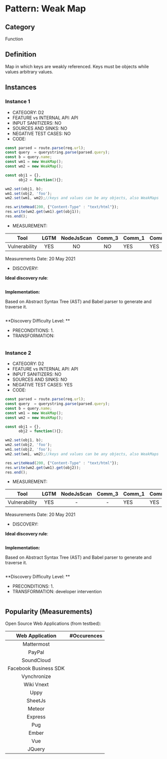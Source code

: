 # Pattern: Weak Map

## Category

Function

## Definition

Map in which keys are weakly referenced. Keys must be objects while values arbitrary values.

## Instances

### Instance 1

- CATEGORY: D2
- FEATURE vs INTERNAL API: API
- INPUT SANITIZERS: NO
- SOURCES AND SINKS: NO
- NEGATIVE TEST CASES: NO
- CODE:

```javascript
const parsed = route.parse(req.url);
const query  = querystring.parse(parsed.query);
const b = query.name; 
const wm1 = new WeakMap();
const wm2 = new WeakMap();

const obj1 = {},
      obj2 = function(){};

wm2.set(obj1, b);
wm1.set(obj2, 'foo');  
wm2.set(wm1, wm2);//keys and values can be any objects, also WeakMaps

res.writeHead(200, {"Content-Type" : "text/html"});
res.write(wm2.get(wm1).get(obj1));
res.end();
```

- MEASUREMENT:

|     Tool      | LGTM | NodeJsScan | Comm_3 | Comm_1 | Comm_2 | Vulnerable |
| :-----------: | :--: | :--------: | :------: | ------- | --------- | ---------- |
| Vulnerability | YES  |     NO     |    NO   |    YES  |     YES   | YES        |
Measurements Date: 20 May 2021

- DISCOVERY:



**Ideal discovery rule**:

```
```

**Implementation:**

Based on Abstract Syntax Tree (AST) and Babel parser to generate and traverse it.

```
```

**Discovery Difficulty Level: **

- PRECONDITIONS:
   1.
- TRANSFORMATION:
```
```
### Instance 2

- CATEGORY: D2
- FEATURE vs INTERNAL API: API
- INPUT SANITIZERS: NO
- SOURCES AND SINKS: NO
- NEGATIVE TEST CASES: YES
- CODE:

```javascript
const parsed = route.parse(req.url);
const query  = querystring.parse(parsed.query);
const b = query.name; 
const wm1 = new WeakMap();
const wm2 = new WeakMap();

const obj1 = {},
      obj2 = function(){};

wm2.set(obj1, b);
wm2.set(obj2, 'foo');
wm1.set(obj2, 'foo');  
wm2.set(wm1, wm2);//keys and values can be any objects, also WeakMaps

res.writeHead(200, {"Content-Type" : "text/html"});
res.write(wm2.get(wm1).get(obj2));
res.end();
```

- MEASUREMENT:

|     Tool      | LGTM | NodeJsScan | Comm_3 | Comm_1 | Comm_2 | Vulnerable |
| :-----------: | :--: | :--------: | :------: | ------- | --------- | ---------- |
| Vulnerability | YES  |    -      |    -   |    YES  |    YES    | NO         |
Measurements Date: 20 May 2021

- DISCOVERY:



**Ideal discovery rule**:

```
```

**Implementation:**

Based on Abstract Syntax Tree (AST) and Babel parser to generate and traverse it.

```
```

**Discovery Difficulty Level: **

- PRECONDITIONS:
   1.
- TRANSFORMATION:
developer intervention
```
```

## Popularity (Measurements)

Open Source Web Applications (from testbed):

|    Web Application    | #Occurences |
| :-------------------: | :---------: |
|      Mattermost       |             |
|        PayPal         |             |
|      SoundCloud       |             |
| Facebook Business SDK |             |
|      Vynchronize      |             |
|      Wiki Vnext       |             |
|         Uppy          |             |
|        SheetJs        |             |
|        Meteor         |             |
|        Express        |             |
|          Pug          |             |
|         Ember         |             |
|          Vue          |             |
|        JQuery         |             |



